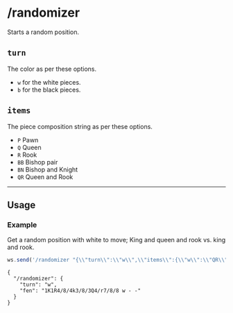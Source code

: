 # /randomizer

Starts a random position.

## `turn`

The color as per these options.

- `w` for the white pieces.
- `b` for the black pieces.

## `items`

The piece composition string as per these options.

- `P` Pawn
- `Q` Queen
- `R` Rook
- `BB` Bishop pair
- `BN` Bishop and Knight
- `QR` Queen and Rook

---

## Usage

### Example

Get a random position with white to move; King and queen and rook vs. king and rook.

```js
ws.send('/randomizer "{\\"turn\\":\\"w\\",\\"items\\":{\\"w\\":\\"QR\\",\\"b\\":\\"R\\"}}"');
```

```text
{
  "/randomizer": {
    "turn": "w",
    "fen": "1K1R4/8/4k3/8/3Q4/r7/8/8 w - -"
  }
}
```
